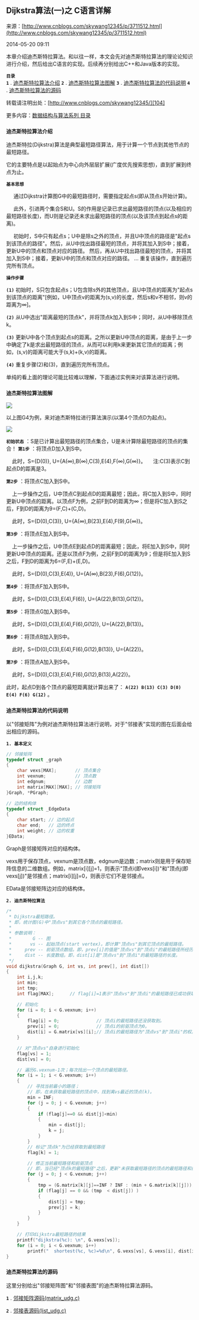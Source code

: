 ## Dijkstra算法(一)之 C语言详解

来源：[http://www.cnblogs.com/skywang12345/p/3711512.html](http://www.cnblogs.com/skywang12345/p/3711512.html)

2014-05-20 09:11



本章介绍迪杰斯特拉算法。和以往一样，本文会先对迪杰斯特拉算法的理论论知识进行介绍，然后给出C语言的实现。后续再分别给出C++和Java版本的实现。


**`目录`**  
**`1`** . [迪杰斯特拉算法介绍][100] 
**`2`** . [迪杰斯特拉算法图解][101] 
**`3`** . [迪杰斯特拉算法的代码说明][102] 
**`4`** . [迪杰斯特拉算法的源码][103]


转载请注明出处：[http://www.cnblogs.com/skywang12345/][104]


更多内容：[数据结构与算法系列 目录][105]





 


<a name="anchor1"></a>

### **`迪杰斯特拉算法介绍 `** 


迪杰斯特拉(Dijkstra)算法是典型最短路径算法，用于计算一个节点到其他节点的最短路径。 

它的主要特点是以起始点为中心向外层层扩展(广度优先搜索思想)，直到扩展到终点为止。



**`基本思想`** 


     通过Dijkstra计算图G中的最短路径时，需要指定起点s(即从顶点s开始计算)。


     此外，引进两个集合S和U。S的作用是记录已求出最短路径的顶点(以及相应的最短路径长度)，而U则是记录还未求出最短路径的顶点(以及该顶点到起点s的距离)。


     初始时，S中只有起点s；U中是除s之外的顶点，并且U中顶点的路径是"起点s到该顶点的路径"。然后，从U中找出路径最短的顶点，并将其加入到S中；接着，更新U中的顶点和顶点对应的路径。 然后，再从U中找出路径最短的顶点，并将其加入到S中；接着，更新U中的顶点和顶点对应的路径。 ... 重复该操作，直到遍历完所有顶点。



**`操作步骤`** 


**`(1)`**  初始时，S只包含起点s；U包含除s外的其他顶点，且U中顶点的距离为"起点s到该顶点的距离"[例如，U中顶点v的距离为(s,v)的长度，然后s和v不相邻，则v的距离为∞]。


**`(2)`**  从U中选出"距离最短的顶点k"，并将顶点k加入到S中；同时，从U中移除顶点k。


**`(3)`**  更新U中各个顶点到起点s的距离。之所以更新U中顶点的距离，是由于上一步中确定了k是求出最短路径的顶点，从而可以利用k来更新其它顶点的距离；例如，(s,v)的距离可能大于(s,k)+(k,v)的距离。


**`(4)`**  重复步骤(2)和(3)，直到遍历完所有顶点。


单纯的看上面的理论可能比较难以理解，下面通过实例来对该算法进行说明。


<a name="anchor2"></a>

### **`迪杰斯特拉算法图解 `** 


![][0]


以上图G4为例，来对迪杰斯特拉进行算法演示(以第4个顶点D为起点)。


![][1]


**`初始状态`** ：S是已计算出最短路径的顶点集合，U是未计算除最短路径的顶点的集合！ 
**`第1步`** ：将顶点D加入到S中。 

      此时，S={D(0)}, U={A(∞),B(∞),C(3),E(4),F(∞),G(∞)}。
      注:C(3)表示C到起点D的距离是3。


**`第2步`** ：将顶点C加入到S中。 

      上一步操作之后，U中顶点C到起点D的距离最短；因此，将C加入到S中，同时更新U中顶点的距离。以顶点F为例，之前F到D的距离为∞；但是将C加入到S之后，F到D的距离为9=(F,C)+(C,D)。 

      此时，S={D(0),C(3)}, U={A(∞),B(23),E(4),F(9),G(∞)}。


**`第3步`** ：将顶点E加入到S中。 

      上一步操作之后，U中顶点E到起点D的距离最短；因此，将E加入到S中，同时更新U中顶点的距离。还是以顶点F为例，之前F到D的距离为9；但是将E加入到S之后，F到D的距离为6=(F,E)+(E,D)。 

      此时，S={D(0),C(3),E(4)}, U={A(∞),B(23),F(6),G(12)}。


**`第4步`** ：将顶点F加入到S中。 

      此时，S={D(0),C(3),E(4),F(6)}, U={A(22),B(13),G(12)}。


**`第5步`** ：将顶点G加入到S中。 

      此时，S={D(0),C(3),E(4),F(6),G(12)}, U={A(22),B(13)}。


**`第6步`** ：将顶点B加入到S中。 

      此时，S={D(0),C(3),E(4),F(6),G(12),B(13)}, U={A(22)}。


**`第7步`** ：将顶点A加入到S中。 

      此时，S={D(0),C(3),E(4),F(6),G(12),B(13),A(22)}。


此时，起点D到各个顶点的最短距离就计算出来了： **`A(22) B(13) C(3) D(0) E(4) F(6) G(12)`** 。


<a name="anchor3"></a>

### **`迪杰斯特拉算法的代码说明 `** 


以"邻接矩阵"为例对迪杰斯特拉算法进行说明，对于"邻接表"实现的图在后面会给出相应的源码。


**`1. 基本定义 `** 



```c
// 邻接矩阵
typedef struct _graph
{
    char vexs[MAX];       // 顶点集合
    int vexnum;           // 顶点数
    int edgnum;           // 边数
    int matrix[MAX][MAX]; // 邻接矩阵
}Graph, *PGraph;

// 边的结构体
typedef struct _EdgeData
{
    char start; // 边的起点
    char end;   // 边的终点
    int weight; // 边的权重
}EData;

```




Graph是邻接矩阵对应的结构体。 

vexs用于保存顶点，vexnum是顶点数，edgnum是边数；matrix则是用于保存矩阵信息的二维数组。例如，matrix[i][j]=1，则表示"顶点i(即vexs[i])"和"顶点j(即vexs[j])"是邻接点；matrix[i][j]=0，则表示它们不是邻接点。 

EData是邻接矩阵边对应的结构体。


**`2. 迪杰斯特拉算法 `** 



```c
/*
 * Dijkstra最短路径。
 * 即，统计图(G)中"顶点vs"到其它各个顶点的最短路径。
 *
 * 参数说明：
 *        G -- 图
 *       vs -- 起始顶点(start vertex)。即计算"顶点vs"到其它顶点的最短路径。
 *     prev -- 前驱顶点数组。即，prev[i]的值是"顶点vs"到"顶点i"的最短路径所经历的全部顶点中，位于"顶点i"之前的那个顶点。
 *     dist -- 长度数组。即，dist[i]是"顶点vs"到"顶点i"的最短路径的长度。
 */
void dijkstra(Graph G, int vs, int prev[], int dist[])
{
    int i,j,k;
    int min;
    int tmp;
    int flag[MAX];      // flag[i]=1表示"顶点vs"到"顶点i"的最短路径已成功获取。

    // 初始化
    for (i = 0; i < G.vexnum; i++)
    {
        flag[i] = 0;              // 顶点i的最短路径还没获取到。
        prev[i] = 0;              // 顶点i的前驱顶点为0。
        dist[i] = G.matrix[vs][i];// 顶点i的最短路径为"顶点vs"到"顶点i"的权。
    }

    // 对"顶点vs"自身进行初始化
    flag[vs] = 1;
    dist[vs] = 0;

    // 遍历G.vexnum-1次；每次找出一个顶点的最短路径。
    for (i = 1; i < G.vexnum; i++)
    {
        // 寻找当前最小的路径；
        // 即，在未获取最短路径的顶点中，找到离vs最近的顶点(k)。
        min = INF;
        for (j = 0; j < G.vexnum; j++)
        {
            if (flag[j]==0 && dist[j]<min)
            {
                min = dist[j];
                k = j;
            }
        }
        // 标记"顶点k"为已经获取到最短路径
        flag[k] = 1;

        // 修正当前最短路径和前驱顶点
        // 即，当已经"顶点k的最短路径"之后，更新"未获取最短路径的顶点的最短路径和前驱顶点"。
        for (j = 0; j < G.vexnum; j++)
        {
            tmp = (G.matrix[k][j]==INF ? INF : (min + G.matrix[k][j])); // 防止溢出
            if (flag[j] == 0 && (tmp  < dist[j]) )
            {
                dist[j] = tmp;
                prev[j] = k;
            }
        }
    }

    // 打印dijkstra最短路径的结果
    printf("dijkstra(%c): \n", G.vexs[vs]);
    for (i = 0; i < G.vexnum; i++)
        printf("  shortest(%c, %c)=%d\n", G.vexs[vs], G.vexs[i], dist[i]);
}

```




<a name="anchor4"></a>

### **`迪杰斯特拉算法的源码 `** 


这里分别给出"邻接矩阵图"和"邻接表图"的迪杰斯特拉算法源码。


**`1`** . [邻接矩阵源码(matrix_udg.c)][106]


**`2`** . [邻接表源码(list_udg.c)][107]

[0]: ../img/dijkstra01.jpg
[1]: ../img/dijkstra02.jpg
[100]: #anchor1
[101]: #anchor2
[102]: #anchor3
[103]: #anchor4
[104]: http://www.cnblogs.com/skywang12345/
[105]: http://www.cnblogs.com/skywang12345/p/3603935.html
[106]: https://github.com/wangkuiwu/datastructs_and_algorithm/blob/master/source/graph/dijkstra/udg/c/matrix_udg.c
[107]: https://github.com/wangkuiwu/datastructs_and_algorithm/blob/master/source/graph/dijkstra/udg/c/list_udg.c